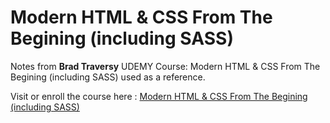 # Modern HTML & CSS From The Begining (including SASS)
Notes from **Brad Traversy** UDEMY Course: Modern HTML & CSS From The Begining (including SASS) used as a reference.

Visit or enroll the course here : 
[Modern HTML & CSS From The Begining (including SASS)](https://www.udemy.com/course/modern-html-css-from-the-beginning/ "Udemy Course link")


